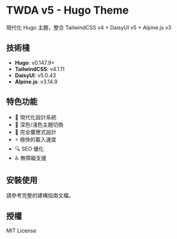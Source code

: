# TWDA v5 - Hugo Theme

現代化 Hugo 主題，整合 TailwindCSS v4 + DaisyUI v5 + Alpine.js v3

## 技術棧

- **Hugo**: v0.147.9+
- **TailwindCSS**: v4.1.11
- **DaisyUI**: v5.0.43
- **Alpine.js**: v3.14.9

## 特色功能

- 🎨 現代化設計系統
- 🌙 深色/淺色主題切換
- 📱 完全響應式設計
- ⚡ 極快的載入速度
- 🔍 SEO 優化
- ♿ 無障礙支援

## 安裝使用

請參考完整的建構指南文檔。

## 授權

MIT License
